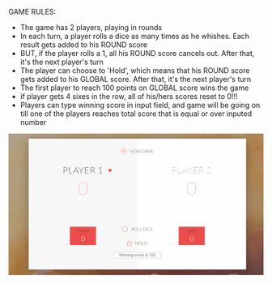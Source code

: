 GAME RULES:

- The game has 2 players, playing in rounds
- In each turn, a player rolls a dice as many times as he whishes. Each result gets added to his ROUND score
- BUT, if the player rolls a 1, all his ROUND score cancels out. After that, it's the next player's turn
- The player can choose to 'Hold', which means that his ROUND score gets added to his GLOBAL score. After that, it's the next player's turn
- The first player to reach 100 points on GLOBAL score wins the game
- if player gets 4 sixes in the row, all of his/hers scores reset to 0!!!
- Players can  type winning score in input field, and game will be going on till one of the players reaches total score that is equal or over inputed number


![](Pig_game.gif)
